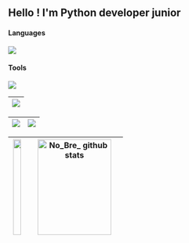 ## Hello ! I'm Python developer junior

#### Languages   
<p align="left">
  <a href="https://skillicons.dev">
      <img src="https://skillicons.dev/icons?i=py,js,html,css,sass" />
    </a>
</p>

#### Tools   
<p align="left">
  <a href="https://skillicons.dev">
      <img src="https://skillicons.dev/icons?i=django,bootstrap,docker,vscode,github,githubactions,gitlab,postman,heroku,linux" />
    </a>
</p>

| ![](http://github-profile-summary-cards.vercel.app/api/cards/stats?username=Bubhux&theme=nord_dark) |
| :-: |

| ![](http://github-profile-summary-cards.vercel.app/api/cards/profile-details?username=Bubhux&theme=nord_dark) | ![](https://github-readme-streak-stats.herokuapp.com/?user=Bubhux&hide_border=true&date_format=M%20j%5B%2C%20Y%5D&background=2D3742&stroke=2D3742&ring=6bbbca&fire=6bbbca&currStreakNum=fff&sideNums=6bbbca&currStreakLabel=6bbbca&sideLabels=fff&dates=fff) |
| :-: | :-: |

|<img width="91%" height="195px" src="https://github-readme-stats.vercel.app/api/top-langs/?username=Bubhux&layout=compact&hide_border=true&title_color=4682B4&text_color=4682B4&bg_color=0d1117" />|<img width="91%" height="195px" src="https://github-readme-stats.vercel.app/api?username=Bubhux&show_icons=true&count_private=true&hide_border=true&title_color=4682B4&icon_color=4682B4&text_color=c9d1d9&bg_color=0d1117" alt="No_Bre_ github stats" />|
| :-: | :-: |

<!--
**Bubhux/Bubhux** is a ✨ _special_ ✨ repository because its `README.md` (this file) appears on your GitHub profile.

Here are some ideas to get you started:

- 🔭 I’m currently working on ...
- 🌱 I’m currently learning ...
- 👯 I’m looking to collaborate on ...
- 🤔 I’m looking for help with ...
- 💬 Ask me about ...
- 📫 How to reach me: ...
- 😄 Pronouns: ...
- ⚡ Fun fact: ...
-->
